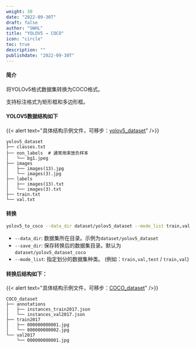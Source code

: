 ```yaml
---
weight: 30
date: "2022-09-30T"
draft: false
author: "SWHL"
title: "YOLOV5 → COCO"
icon: "circle"
toc: true
description: ""
publishdate: "2022-09-30T"
---
```


#### 简介
将YOLOv5格式数据集转换为COCO格式。

支持标注格式为矩形框和多边形框。

#### YOLOV5数据结构如下

{{< alert text="具体结构示例文件，可移步：[yolov5_dataset](https://github.com/RapidAI/LabelConvert/tree/main/tests/test_files/yolov5_dataset)" />}}


```text {linenos=table}
yolov5_dataset
├── classes.txt
├── non_labels  # 通常用来放负样本
│   └── bg1.jpeg
├── images
│   ├── images(13).jpg
│   └── images(3).jpg
├── labels
│   ├── images(13).txt
│   └── images(3).txt
├── train.txt
└── val.txt
```

#### 转换
```bash {linenos=table}
yolov5_to_coco --data_dir dataset/yolov5_dataset --mode_list train,val
```

- `--data_dir`: 数据集所在目录。示例为`dataset/yolov5_dataset`
- `--save_dir`: 保存转换后的数据集目录。默认为`dataset/yolov5_dataset_coco`
- `--mode_list`: 指定划分的数据集种类。 (例如：`train,val,test` / `train,val`)

#### 转换后结构如下：

{{< alert text="具体结构示例文件，可移步：[COCO_dataset](https://github.com/RapidAI/LabelConvert/tree/main/tests/test_files/COCO_dataset)" />}}

```text {linenos=table}
COCO_dataset
├── annotations
│   ├── instances_train2017.json
│   └── instances_val2017.json
├── train2017
│   ├── 000000000001.jpg
│   └── 000000000002.jpg
└── val2017
    └── 000000000001.jpg
```
